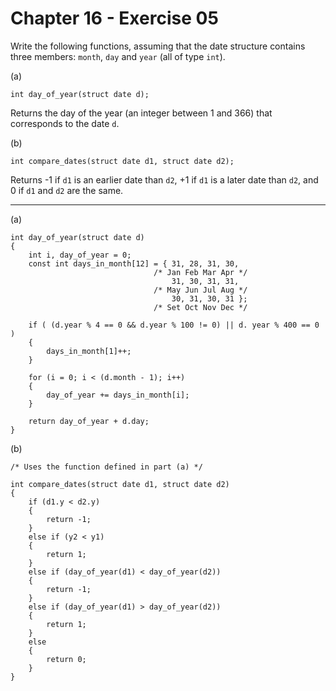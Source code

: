# Chapter 16 - Exercise 05

Write the following functions, assuming that the date structure contains three members: `month`, `day` and `year` (all of type `int`).

(a) 
```
int day_of_year(struct date d);
```

Returns the day of the year (an integer between 1 and 366) that corresponds to the date `d`.  

(b) 
```
int compare_dates(struct date d1, struct date d2);
```

Returns -1 if `d1` is an earlier date than `d2`, +1 if `d1` is a later date than `d2`, and 0 if `d1` and `d2` are the same.

---

(a)

```
int day_of_year(struct date d)
{
	int i, day_of_year = 0;
    const int days_in_month[12] = { 31, 28, 31, 30,                                   
                                /* Jan Feb Mar Apr */
                                    31, 30, 31, 31,                                   
                                /* May Jun Jul Aug */
                                    30, 31, 30, 31 };
                                /* Set Oct Nov Dec */
                                                
    if ( (d.year % 4 == 0 && d.year % 100 != 0) || d. year % 400 == 0 )
    {
        days_in_month[1]++;
    }

    for (i = 0; i < (d.month - 1); i++)
    {
        day_of_year += days_in_month[i];
    }

    return day_of_year + d.day;
}
```

(b)
```
/* Uses the function defined in part (a) */

int compare_dates(struct date d1, struct date d2)
{
	if (d1.y < d2.y)
	{   
		return -1;
	}
	else if (y2 < y1)
	{   
		return 1;
	}
    else if (day_of_year(d1) < day_of_year(d2))
    {
        return -1;
    }
    else if (day_of_year(d1) > day_of_year(d2))
    {
        return 1;
    }
    else 
    {
        return 0;
    }
}
```
